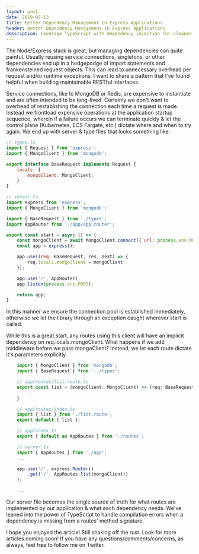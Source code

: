 ```yaml
---
layout: post
date: 2019-07-13
title: Better Dependency Management in Express Applications
header: Better Dependency Management in Express Applications
description: Leverage TypeScript with dependency injection for cleaner, more maintainable REST APIs.
---
```


The Node/Express stack is great, but managing dependencies can quite painful. Usually reusing service connections, singletons, or other dependencies end up in a hodgepodge of import statements and frankensteined request objects. This can lead to unnecessary overhead per request and/or runtime exceptions. I want to share a pattern that I've found helpful when building maintainable RESTful interfaces.

Service connections, like to MongoDB or Redis, are expensive to instantiate and are often intended to be long-lived. Certainly we don't want to overhead of restablishing the connection each time a request is made. Instead we frontload expensive operations at the application startup sequence, wherein if a failure occurs we can terminate quickly & let the control plane (Kubernetes, ECS Fargate, etc.) dictate where and when to try again. We end up with server & type files that looks something like:

~~~ javascript
// types.ts
import { Request } from 'express';
import { MongoClient } from 'mongodb';

export interface BaseRequest implements Request {
    locals: {
        mongoClient: MongoClient;
    }
}

// server.ts
import express from 'express';
import { MongoClient } from 'mongodb';

import { BaseRequest } from './types';
import AppRouter from './app/app.router';

export const start = async () => {
    const mongoClient = await MongoClient.connect({ url: process.env.MONGO_URL });
    const app = express();

    app.use((req: BaseRequest, res, next) => {
        req.locals.mongoClient = mongoClient;
    });

    app.use('/', AppRouter);
    app.listen(process.env.PORT);

    return app;
}
~~~

In this manner we ensure the connection pool is established immediately, otherwise we let the library through an exception caught wherever start is called.

While this is a great start, any routes using this client will have an implicit dependency on req.locals.mongoClient. What happens if we add middleware before we pass mongoClient? Instead, we let each route dictate it's parameters explicitly.

~~~ javascript
    import { MongoClient } from 'mongodb';
    import { BaseRequest } from '../types';

    // app/routes/list.route.ts
    export const list = (mongoClient: MongoClient) => (req: BaseRequest, res, next) => {
        ...
    }

    // app/routes/index.ts
    import { list } from './list.route';
    export default { list };

    // app/index.ts
    export { default as AppRoutes } from './routes';

    // server.ts
    import { AppRoutes } from './app';
    ...

    app.use('/', express.Router()
        .get('/', AppRoutes.list(mongoClient))
    );

    ...
~~~

Our server file becomes the single source of truth for what routes are implemented by our application & what each dependency needs. We've leaned into the power of TypeScript to handle compilation errors when a dependency is missing from a routes' method signature.

I hope you enjoyed the article! Still shaking off the rust. Look for more articles coming soon! If you have any questions/comments/concerns, as always, feel free to follow me on Twitter.
